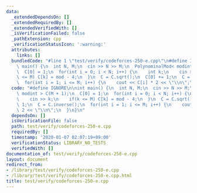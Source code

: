 ```yaml
---
data:
  _extendedDependsOn: []
  _extendedRequiredBy: []
  _extendedVerifiedWith: []
  _isVerificationFailed: false
  _pathExtension: cpp
  _verificationStatusIcon: ':warning:'
  attributes:
    links: []
  bundledCode: "#line 1 \"test/verify/codeforces-250-e.cpp\"\n#define IGNORE\n\nint\
    \ main() {\n  int N, M;\n  cin >> N >> M;\n  PolynominalMod< modint > C(M + 1);\n\
    \  C[0] = 1;\n  for(int i = 0; i < N; i++) {\n    int k;\n    cin >> k;\n    if(k\
    \ <= M) C[k] = mod - 4;\n  }\n  C = C.sqrt();\n  C[0] += 1;\n  C = C.inverse();\n\
    \  for(int i = 1; i <= M; i++) {\n    cout << C[i] * 2 << \"\\n\";\n  }\n}\n"
  code: "#define IGNORE\n\nint main() {\n  int N, M;\n  cin >> N >> M;\n  PolynominalMod<\
    \ modint > C(M + 1);\n  C[0] = 1;\n  for(int i = 0; i < N; i++) {\n    int k;\n\
    \    cin >> k;\n    if(k <= M) C[k] = mod - 4;\n  }\n  C = C.sqrt();\n  C[0] +=\
    \ 1;\n  C = C.inverse();\n  for(int i = 1; i <= M; i++) {\n    cout << C[i] *\
    \ 2 << \"\\n\";\n  }\n}\n"
  dependsOn: []
  isVerificationFile: false
  path: test/verify/codeforces-250-e.cpp
  requiredBy: []
  timestamp: '2020-01-07 02:07:19+09:00'
  verificationStatus: LIBRARY_NO_TESTS
  verifiedWith: []
documentation_of: test/verify/codeforces-250-e.cpp
layout: document
redirect_from:
- /library/test/verify/codeforces-250-e.cpp
- /library/test/verify/codeforces-250-e.cpp.html
title: test/verify/codeforces-250-e.cpp
---
```

